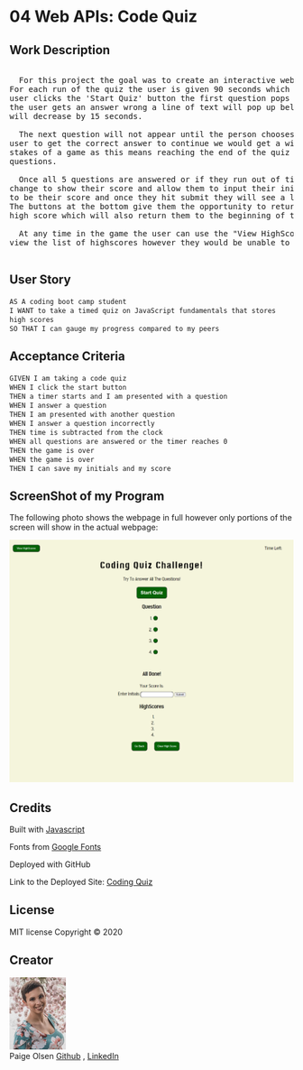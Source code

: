 # 04 Web APIs: Code Quiz

## Work Description
<pre>

  For this project the goal was to create an interactive webpage which hosted a coding quiz with 5 questions.
For each run of the quiz the user is given 90 seconds which appears at the top right of the screen. Once the
user clicks the 'Start Quiz' button the first question pops up and the countdown begins at the top right. If
the user gets an answer wrong a line of text will pop up below saying "Wrong! Try Again" and the countdown
will decrease by 15 seconds.

  The next question will not appear until the person chooses the right answer. I felt that by requiring the
user to get the correct answer to continue we would get a wider variety of scores. It creates a bit higher
stakes of a game as this means reaching the end of the quiz could actually be difficult depending on the
questions.

  Once all 5 questions are answered or if they run out of time before finishing the questions the screen will
change to show their score and allow them to input their initials. The time left on the clock is what is going
to be their score and once they hit submit they will see a list of the top 4 highscores from their browser.
The buttons at the bottom give them the opportunity to return to the beginning of the quiz or the clear the
high score which will also return them to the beginning of the quiz.

  At any time in the game the user can use the "View HighScore" button at the top left to stop the clock and
view the list of highscores however they would be unable to return to their quiz if they had started one.

</pre>
## User Story

```
AS A coding boot camp student
I WANT to take a timed quiz on JavaScript fundamentals that stores high scores
SO THAT I can gauge my progress compared to my peers
```

## Acceptance Criteria

```
GIVEN I am taking a code quiz
WHEN I click the start button
THEN a timer starts and I am presented with a question
WHEN I answer a question
THEN I am presented with another question
WHEN I answer a question incorrectly
THEN time is subtracted from the clock
WHEN all questions are answered or the timer reaches 0
THEN the game is over
WHEN the game is over
THEN I can save my initials and my score
```

## ScreenShot of my Program

The following photo shows the webpage in full however only portions of the screen will show in the actual webpage:

![ScreenShot of My Program](./Assets/Screenshot.png)

## Credits
Built with [Javascript](https://www.javascript.com/)

Fonts from [Google Fonts](https://fonts.google.com/)

Deployed with GitHub

Link to the Deployed Site: [Coding Quiz](https://polsen-92.github.io/Coding_Quiz/)

## License

MIT license 
Copyright © 2020

## Creator

<img src="./Assets/cover_photo.jpg" width="100px"> <br>
Paige Olsen
[Github](https://github.com/POlsen-92) ,
[LinkedIn](https://www.linkedin.com/in/paige-olsen-2aba9685/)